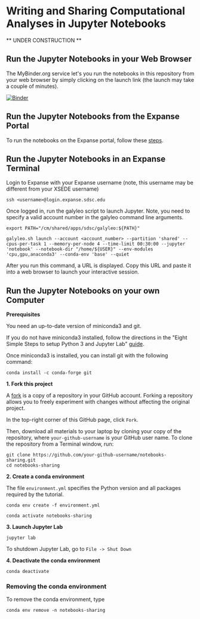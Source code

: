 # Writing and Sharing Computational Analyses in Jupyter Notebooks

** UNDER CONSTRUCTION **

## Run the Jupyter Notebooks in your Web Browser

The MyBinder.org service let's you run the notebooks in this repository from your web browser by simply clicking on the launch link (the launch may take a couple of minutes).

[![Binder](https://mybinder.org/badge_logo.svg)](https://mybinder.org/v2/gh/sdsc-hpc-training-org/notebooks-sharing/main?urlpath=lab)

## Run the Jupyter Notebooks from the Expanse Portal

To run the notebooks on the Expanse portal, follow these [steps](docs/Expanse_portal.md).

## Run the Jupyter Notebooks in an Expanse Terminal

Login to Expanse with your Expanse username (note, this username may be different from your XSEDE username)

```
ssh <username>@login.expanse.sdsc.edu
```

Once logged in, run the galyleo script to launch Jupyter. Note, you need to specify a valid account number in the galyleo command line arguments.

```
export PATH="/cm/shared/apps/sdsc/galyleo:${PATH}"

galyleo.sh launch --account <account_number> --partition 'shared' --cpus-per-task 1 --memory-per-node 4 --time-limit 00:30:00 --jupyter 'notebook' --notebook-dir "/home/${USER}" --env-modules 'cpu,gpu,anaconda3' --conda-env 'base' --quiet
```

After you run this command, a URL is displayed. Copy this URL and paste it into a web browser to launch your interactive session.

## Run the Jupyter Notebooks on your own Computer

**Prerequisites**

You need an up-to-date version of miniconda3 and git. 

If you do not have miniconda3 installed, follow the directions in the "Eight Simple Steps to setup Python 3 and Jupyter Lab" [guide](https://github.com/pwrose/python-jupyter#eight-simple-steps-to-setup-python-3-and-jupyter-lab).

Once miniconda3 is installed, you can install git with the following command:
```
conda install -c conda-forge git
```
 
**1. Fork this project**

A [fork](https://help.github.com/en/articles/fork-a-repo) is a copy of a repository in your GitHub account. Forking a repository allows you to freely experiment with changes without affecting the original project.

In the top-right corner of this GitHub page, click ```Fork```.

Then, download all materials to your laptop by cloning your copy of the repository, where ```your-github-username``` is your GitHub user name. To clone the repository from a Terminal window, run:

```
git clone https://github.com/your-github-username/notebooks-sharing.git
cd notebooks-sharing
```

**2. Create a conda environment**

The file `environment.yml` specifies the Python version and all packages required by the tutorial. 
```
conda env create -f environment.yml
```

```
conda activate notebooks-sharing
```

**3. Launch Jupyter Lab**
```
jupyter lab
```

To shutdown Jupyter Lab, go to `File -> Shut Down`

**4. Deactivate the conda environment**

```
conda deactivate
```

### Removing the conda environment

To remove the conda environment, type
```
conda env remove -n notebooks-sharing
```



